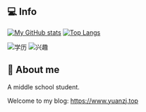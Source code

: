 ## 💻 Info
[![My GitHub stats](https://github-readme-stats.vercel.app/api?username=yzl3014&show_icons=true&hide=contribs&locale=cn)](https://github.com/anuraghazra/github-readme-stats)
[![Top Langs](https://github-readme-stats.vercel.app/api/top-langs/?username=yzl3014&layout=compact&locale=cn)](https://github.com/anuraghazra/github-readme-stats)


![学历](https://img.shields.io/static/v1?label=学历&message=初三&color=red")
![兴趣](https://img.shields.io/static/v1?label=兴趣&message=Website&color=blue)

## 👋 About me
A middle school student.

Welcome to my blog: https://www.yuanzj.top
